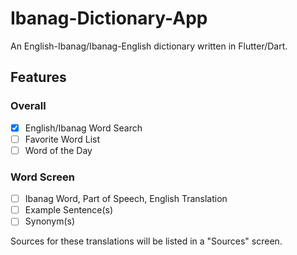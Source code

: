 # Ibanag-Dictionary-App
An English-Ibanag/Ibanag-English dictionary written in Flutter/Dart.

## Features
### Overall
- [x] English/Ibanag Word Search
- [ ] Favorite Word List
- [ ] Word of the Day
### Word Screen
- [ ] Ibanag Word, Part of Speech, English Translation
- [ ] Example Sentence(s)
- [ ] Synonym(s)

Sources for these translations will be listed in a "Sources" screen.
